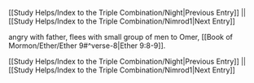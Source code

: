 [[Study Helps/Index to the Triple Combination/Night|Previous Entry]]  ||  [[Study Helps/Index to the Triple Combination/Nimrod1|Next Entry]]

 angry with father, flees with small group of men to Omer, [[Book of Mormon/Ether/Ether 9#^verse-8|Ether 9:8-9]].

[[Study Helps/Index to the Triple Combination/Night|Previous Entry]]  ||  [[Study Helps/Index to the Triple Combination/Nimrod1|Next Entry]]